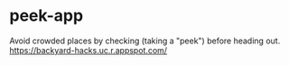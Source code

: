 # peek-app
Avoid crowded places by checking (taking a "peek") before heading out.
https://backyard-hacks.uc.r.appspot.com/
